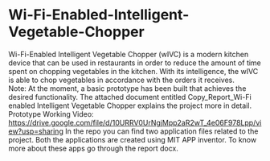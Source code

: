 # Wi-Fi-Enabled-Intelligent-Vegetable-Chopper
Wi-Fi-Enabled Intelligent Vegetable Chopper (wIVC) is a modern kitchen device that can be used in restaurants in order to reduce the amount of time spent on chopping vegetables in the kitchen. With its intelligence, the wIVC is able to chop vegetables in accordance with the orders it receives.  
Note: At the moment, a basic prototype has been built that achieves the desired functionality.
The attached document entitled Copy_Report_Wi-Fi enabled Intelligent Vegetable Chopper explains the project more in detail.
Prototype Working Video: https://drive.google.com/file/d/10URRV0UrNgjMpp2aR2wT_4e06F978Lpp/view?usp=sharing 
In the repo you can find two application files related to the project. Both the applications are created using MIT APP inventor. To know more about these apps go through the report docx.
